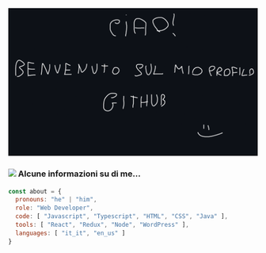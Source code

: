 
<img src="img/welcome.png">

### <img src="https://media.tenor.com/r3Byxbn83V0AAAAi/kirbo-kirby.gif" width="50"> Alcune informazioni su di me...  

```javascript
const about = {
  pronouns: "he" | "him",
  role: "Web Developer",
  code: [ "Javascript", "Typescript", "HTML", "CSS", "Java" ],
  tools: [ "React", "Redux", "Node", "WordPress" ],
  languages: [ "it_it", "en_us" ]
}
```
